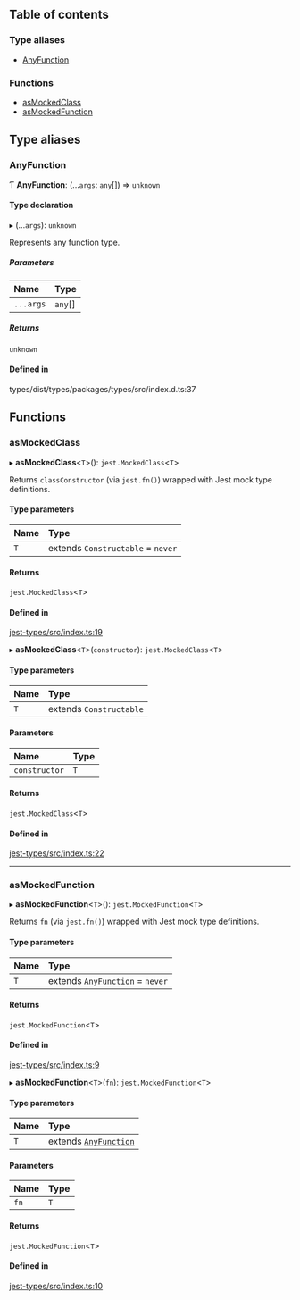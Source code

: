 ## Table of contents

### Type aliases

- [AnyFunction][1]

### Functions

- [asMockedClass][2]
- [asMockedFunction][3]

## Type aliases

### AnyFunction

Ƭ **AnyFunction**: (...`args`: `any`\[]) => `unknown`

#### Type declaration

▸ (...`args`): `unknown`

Represents any function type.

##### Parameters

| Name      | Type     |
| :-------- | :------- |
| `...args` | `any`\[] |

##### Returns

`unknown`

#### Defined in

types/dist/types/packages/types/src/index.d.ts:37

## Functions

### asMockedClass

▸ **asMockedClass**<`T`>(): `jest.MockedClass`<`T`>

Returns `classConstructor` (via `jest.fn()`) wrapped with Jest mock type
definitions.

#### Type parameters

| Name | Type                              |
| :--- | :-------------------------------- |
| `T`  | extends `Constructable` = `never` |

#### Returns

`jest.MockedClass`<`T`>

#### Defined in

[jest-types/src/index.ts:19][4]

▸ **asMockedClass**<`T`>(`constructor`): `jest.MockedClass`<`T`>

#### Type parameters

| Name | Type                    |
| :--- | :---------------------- |
| `T`  | extends `Constructable` |

#### Parameters

| Name          | Type |
| :------------ | :--- |
| `constructor` | `T`  |

#### Returns

`jest.MockedClass`<`T`>

#### Defined in

[jest-types/src/index.ts:22][5]

---

### asMockedFunction

▸ **asMockedFunction**<`T`>(): `jest.MockedFunction`<`T`>

Returns `fn` (via `jest.fn()`) wrapped with Jest mock type definitions.

#### Type parameters

| Name | Type                                 |
| :--- | :----------------------------------- |
| `T`  | extends [`AnyFunction`][1] = `never` |

#### Returns

`jest.MockedFunction`<`T`>

#### Defined in

[jest-types/src/index.ts:9][6]

▸ **asMockedFunction**<`T`>(`fn`): `jest.MockedFunction`<`T`>

#### Type parameters

| Name | Type                       |
| :--- | :------------------------- |
| `T`  | extends [`AnyFunction`][1] |

#### Parameters

| Name | Type |
| :--- | :--- |
| `fn` | `T`  |

#### Returns

`jest.MockedFunction`<`T`>

#### Defined in

[jest-types/src/index.ts:10][7]

[1]: README.md#anyfunction
[2]: README.md#asmockedclass
[3]: README.md#asmockedfunction
[4]:
  https://github.com/Xunnamius/typescript-utils/blob/4f7daa8/packages/jest-types/src/index.ts#L19
[5]:
  https://github.com/Xunnamius/typescript-utils/blob/4f7daa8/packages/jest-types/src/index.ts#L22
[6]:
  https://github.com/Xunnamius/typescript-utils/blob/4f7daa8/packages/jest-types/src/index.ts#L9
[7]:
  https://github.com/Xunnamius/typescript-utils/blob/4f7daa8/packages/jest-types/src/index.ts#L10
